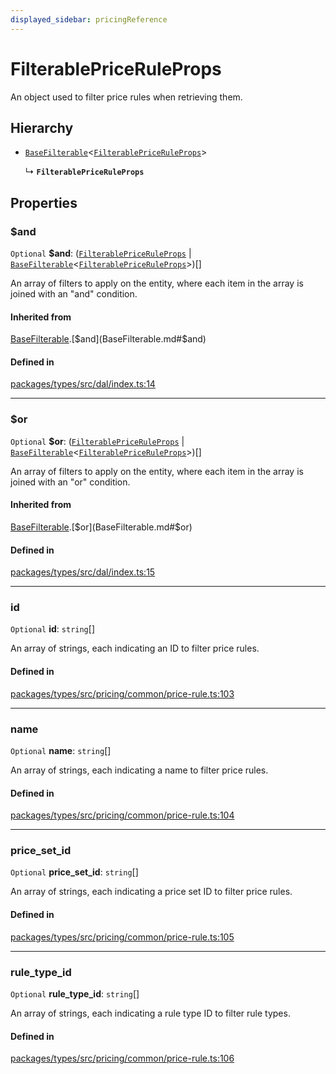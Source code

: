 ```yaml
---
displayed_sidebar: pricingReference
---
```


# FilterablePriceRuleProps

An object used to filter price rules when retrieving them.

## Hierarchy

- [`BaseFilterable`](BaseFilterable.md)<[`FilterablePriceRuleProps`](FilterablePriceRuleProps.md)\>

  ↳ **`FilterablePriceRuleProps`**

## Properties

### $and

 `Optional` **$and**: ([`FilterablePriceRuleProps`](FilterablePriceRuleProps.md) \| [`BaseFilterable`](BaseFilterable.md)<[`FilterablePriceRuleProps`](FilterablePriceRuleProps.md)\>)[]

An array of filters to apply on the entity, where each item in the array is joined with an "and" condition.

#### Inherited from

[BaseFilterable](BaseFilterable.md).[$and](BaseFilterable.md#$and)

#### Defined in

[packages/types/src/dal/index.ts:14](https://github.com/medusajs/medusa/blob/daea35fe73/packages/types/src/dal/index.ts#L14)

___

### $or

 `Optional` **$or**: ([`FilterablePriceRuleProps`](FilterablePriceRuleProps.md) \| [`BaseFilterable`](BaseFilterable.md)<[`FilterablePriceRuleProps`](FilterablePriceRuleProps.md)\>)[]

An array of filters to apply on the entity, where each item in the array is joined with an "or" condition.

#### Inherited from

[BaseFilterable](BaseFilterable.md).[$or](BaseFilterable.md#$or)

#### Defined in

[packages/types/src/dal/index.ts:15](https://github.com/medusajs/medusa/blob/daea35fe73/packages/types/src/dal/index.ts#L15)

___

### id

 `Optional` **id**: `string`[]

An array of strings, each indicating an ID to filter price rules.

#### Defined in

[packages/types/src/pricing/common/price-rule.ts:103](https://github.com/medusajs/medusa/blob/daea35fe73/packages/types/src/pricing/common/price-rule.ts#L103)

___

### name

 `Optional` **name**: `string`[]

An array of strings, each indicating a name to filter price rules.

#### Defined in

[packages/types/src/pricing/common/price-rule.ts:104](https://github.com/medusajs/medusa/blob/daea35fe73/packages/types/src/pricing/common/price-rule.ts#L104)

___

### price\_set\_id

 `Optional` **price\_set\_id**: `string`[]

An array of strings, each indicating a price set ID to filter price rules.

#### Defined in

[packages/types/src/pricing/common/price-rule.ts:105](https://github.com/medusajs/medusa/blob/daea35fe73/packages/types/src/pricing/common/price-rule.ts#L105)

___

### rule\_type\_id

 `Optional` **rule\_type\_id**: `string`[]

An array of strings, each indicating a rule type ID to filter rule types.

#### Defined in

[packages/types/src/pricing/common/price-rule.ts:106](https://github.com/medusajs/medusa/blob/daea35fe73/packages/types/src/pricing/common/price-rule.ts#L106)
